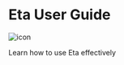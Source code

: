 # Eta User Guide

![icon](/images/eta-user-guide.svg)

Learn how to use Eta effectively

[type]: modules
